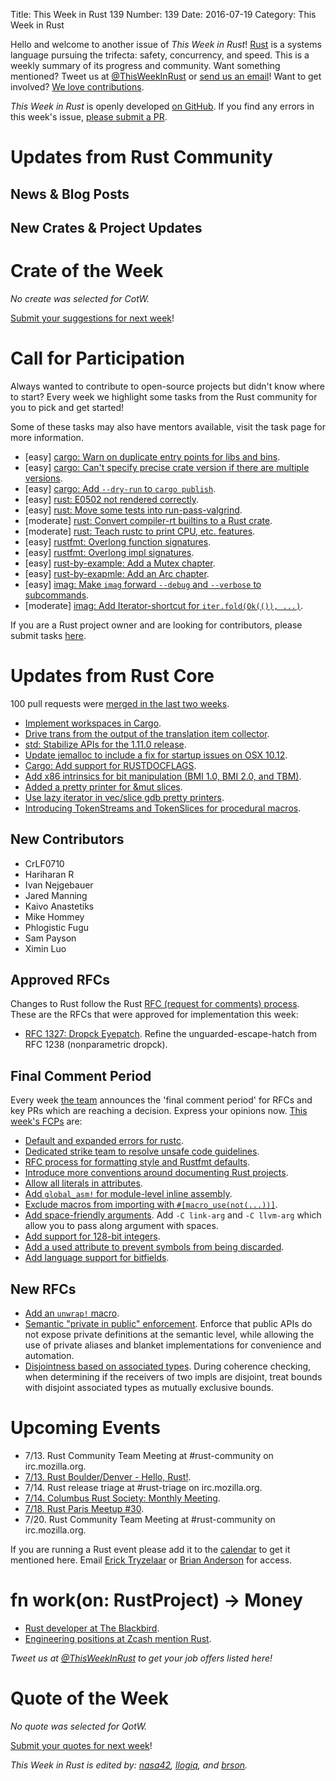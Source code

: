 Title: This Week in Rust 139
Number: 139
Date: 2016-07-19
Category: This Week in Rust

Hello and welcome to another issue of *This Week in Rust*!
[Rust](http://rust-lang.org) is a systems language pursuing the trifecta:
safety, concurrency, and speed. This is a weekly summary of its progress and
community. Want something mentioned? Tweet us at [@ThisWeekInRust](https://twitter.com/ThisWeekInRust) or [send us an
email](mailto:corey@octayn.net?subject=This%20Week%20in%20Rust%20Suggestion)!
Want to get involved? [We love
contributions](https://github.com/rust-lang/rust/blob/master/CONTRIBUTING.md).

*This Week in Rust* is openly developed [on GitHub](https://github.com/cmr/this-week-in-rust).
If you find any errors in this week's issue, [please submit a PR](https://github.com/cmr/this-week-in-rust/pulls).

# Updates from Rust Community

## News & Blog Posts



## New Crates & Project Updates



# Crate of the Week

*No create was selected for CotW.*

[Submit your suggestions for next week][submit_crate]!

[submit_crate]: https://users.rust-lang.org/t/crate-of-the-week/2704

# Call for Participation

Always wanted to contribute to open-source projects but didn't know where to start?
Every week we highlight some tasks from the Rust community for you to pick and get started!

Some of these tasks may also have mentors available, visit the task page for more information.

* [easy] [cargo: Warn on duplicate entry points for libs and bins](https://github.com/rust-lang/cargo/issues/2800).
* [easy] [cargo: Can't specify precise crate version if there are multiple versions](https://github.com/rust-lang/cargo/issues/2773).
* [easy] [cargo: Add `--dry-run` to `cargo publish`](https://github.com/rust-lang/cargo/issues/1332).
* [easy] [rust: E0502 not rendered correctly](https://github.com/rust-lang/rust/issues/34716).
* [easy] [rust: Move some tests into run-pass-valgrind](https://github.com/rust-lang/rust/issues/21696).
* [moderate] [rust: Convert compiler-rt builtins to a Rust crate](https://github.com/rust-lang/rust/issues/34400#issuecomment-230059689).
* [moderate] [rust: Teach rustc to print CPU, etc. features](https://github.com/rust-lang/rust/issues/30961#issuecomment-228905399).
* [easy] [rustfmt: Overlong function signatures](https://github.com/rust-lang-nursery/rustfmt/issues/1049).
* [easy] [rustfmt: Overlong impl signatures](https://github.com/rust-lang-nursery/rustfmt/issues/1048).
* [easy] [rust-by-example: Add a Mutex chapter](https://github.com/rust-lang/rust-by-example/issues/105).
* [easy] [rust-by-exapmle: Add an Arc chapter](https://github.com/rust-lang/rust-by-example/issues/104).
* [easy] [imag: Make `imag` forward `--debug` and `--verbose` to subcommands](https://github.com/matthiasbeyer/imag/issues/506).
* [moderate] [imag: Add Iterator-shortcut for `iter.fold(Ok(()), ...)`](https://github.com/matthiasbeyer/imag/issues/499).

If you are a Rust project owner and are looking for contributors, please submit tasks [here][guidelines].

[guidelines]: https://users.rust-lang.org/t/twir-call-for-participation/4821

# Updates from Rust Core

100 pull requests were [merged in the last two weeks][merged].

[merged]: https://github.com/issues?q=is%3Apr+org%3Arust-lang+is%3Amerged+merged%3A2016-07-04..2016-07-11

* [Implement workspaces in Cargo](https://github.com/rust-lang/cargo/pull/2759).
* [Drive trans from the output of the translation item collector](https://github.com/rust-lang/rust/pull/33890).
* [std: Stabilize APIs for the 1.11.0 release](https://github.com/rust-lang/rust/pull/34530).
* [Update jemalloc to include a fix for startup issues on OSX 10.12](https://github.com/rust-lang/rust/pull/34719).
* [Cargo: Add support for RUSTDOCFLAGS](https://github.com/rust-lang/cargo/pull/2794).
* [Add x86 intrinsics for bit manipulation (BMI 1.0, BMI 2.0, and TBM)](https://github.com/rust-lang/rust/pull/34412).
* [Added a pretty printer for &mut slices](https://github.com/rust-lang/rust/pull/34550).
* [Use lazy iterator in vec/slice gdb pretty printers](https://github.com/rust-lang/rust/pull/34639).
* [Introducing TokenStreams and TokenSlices for procedural macros](https://github.com/rust-lang/rust/pull/34575).

## New Contributors

* CrLF0710
* Hariharan R
* Ivan Nejgebauer
* Jared Manning
* Kaivo Anastetiks
* Mike Hommey
* Phlogistic Fugu
* Sam Payson
* Ximin Luo

## Approved RFCs

Changes to Rust follow the Rust [RFC (request for comments)
process](https://github.com/rust-lang/rfcs#rust-rfcs). These
are the RFCs that were approved for implementation this week:

* [RFC 1327: Dropck Eyepatch](https://github.com/rust-lang/rfcs/pull/1327). Refine the unguarded-escape-hatch from RFC 1238 (nonparametric dropck).

## Final Comment Period

Every week [the team](https://www.rust-lang.org/team.html) announces the
'final comment period' for RFCs and key PRs which are reaching a
decision. Express your opinions now. [This week's FCPs][fcp] are:

[fcp]: https://github.com/rust-lang/rfcs/labels/final-comment-period

* [Default and expanded errors for rustc](https://github.com/rust-lang/rfcs/pull/1644).
* [Dedicated strike team to resolve unsafe code guidelines](https://github.com/rust-lang/rfcs/pull/1643).
* [RFC process for formatting style and Rustfmt defaults](https://github.com/rust-lang/rfcs/pull/1607).
* [Introduce more conventions around documenting Rust projects](https://github.com/rust-lang/rfcs/pull/1574).
* [Allow all literals in attributes](https://github.com/rust-lang/rfcs/pull/1559).
* [Add `global_asm!` for module-level inline assembly](https://github.com/rust-lang/rfcs/pull/1548).
* [Exclude macros from importing with `#[macro_use(not(...))]`](https://github.com/rust-lang/rfcs/pull/1517).
* [Add space-friendly arguments](https://github.com/rust-lang/rfcs/pull/1509). Add `-C link-arg` and `-C llvm-arg` which allow you to pass along argument with spaces.
* [Add support for 128-bit integers](https://github.com/rust-lang/rfcs/pull/1504).
* [Add a used attribute to prevent symbols from being discarded](https://github.com/rust-lang/rfcs/pull/1459).
* [Add language support for bitfields](https://github.com/rust-lang/rfcs/pull/1449).

## New RFCs

* [Add an `unwrap!` macro](https://github.com/rust-lang/rfcs/pull/1669).
* [Semantic "private in public" enforcement](https://github.com/rust-lang/rfcs/pull/1671). Enforce that public APIs do not expose private definitions at the semantic level, while allowing the use of private aliases and blanket implementations for convenience and automation.
* [Disjointness based on associated types](https://github.com/rust-lang/rfcs/pull/1672). During coherence checking, when determining if the receivers of two impls are disjoint, treat bounds with disjoint associated types as mutually exclusive bounds.

# Upcoming Events

* 7/13. Rust Community Team Meeting at #rust-community on irc.mozilla.org.
* [7/13. Rust Boulder/Denver - Hello, Rust!](http://www.meetup.com/Rust-Boulder-Denver/events/232328647/).
* 7/14. Rust release triage at #rust-triage on irc.mozilla.org.
* [7/14. Columbus Rust Society: Monthly Meeting](http://www.meetup.com/columbus-rs/events/231678481/).
* [7/18. Rust Paris Meetup #30](http://www.meetup.com/Rust-Paris/events/230111506/).
* 7/20. Rust Community Team Meeting at #rust-community on irc.mozilla.org.

If you are running a Rust event please add it to the [calendar] to get
it mentioned here. Email [Erick Tryzelaar][erickt] or [Brian
Anderson][brson] for access.

[calendar]: https://www.google.com/calendar/embed?src=apd9vmbc22egenmtu5l6c5jbfc%40group.calendar.google.com
[erickt]: mailto:erick.tryzelaar@gmail.com
[brson]: mailto:banderson@mozilla.com

# fn work(on: RustProject) -> Money

* [Rust developer at The Blackbird](https://rust.jobboard.io/jobs/394482-rust-developer-at-the-blackbird).
* [Engineering positions at Zcash mention Rust](https://z.cash/blog/hiring.html).

*Tweet us at [@ThisWeekInRust](https://twitter.com/ThisWeekInRust) to get your job offers listed here!*

# Quote of the Week

*No quote was selected for QotW.*

[Submit your quotes for next week][submit]!

[submit]: http://users.rust-lang.org/t/twir-quote-of-the-week/328

*This Week in Rust is edited by: [nasa42](https://github.com/nasa42), [llogiq](https://github.com/llogiq), and [brson](https://github.com/brson).*
